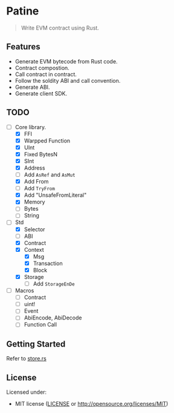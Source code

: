 # Patine

> Write EVM contract using Rust.

## Features

- Generate EVM bytecode from Rust code.
- Contract compostion.
- Call contract in contract.
- Follow the soldity ABI and call convention.
- Generate ABI.
- Generate client SDK.

## TODO

- [ ] Core library.
  - [X] FFI
  - [X] Warpped Function
  - [X] UInt
  - [X] Fixed BytesN
  - [X] SInt
  - [X] Address
  - [ ] Add `AsRef` and `AsMut`
  - [X] Add From
  - [ ] Add `TryFrom`
  - [X] Add "UnsafeFromLiteral"
  - [X] Memory
  - [ ] Bytes
  - [ ] String
- [ ] Std
  - [X] Selector
  - [ ] ABI
  - [X] Contract
  - [X] Context
    - [X] Msg
    - [X] Transaction
    - [X] Block
  - [X] Storage
    - [ ] Add `StorageEnDe`
- [ ] Macros
  - [ ] Contract
  - [ ] uint!
  - [ ] Event
  - [ ] AbiEncode, AbiDecode
  - [ ] Function Call

## Getting Started

Refer to [store.rs](./std/examples/store.rs)

## License

Licensed under:

- MIT license ([LICENSE](./LICENSE) or http://opensource.org/licenses/MIT)
